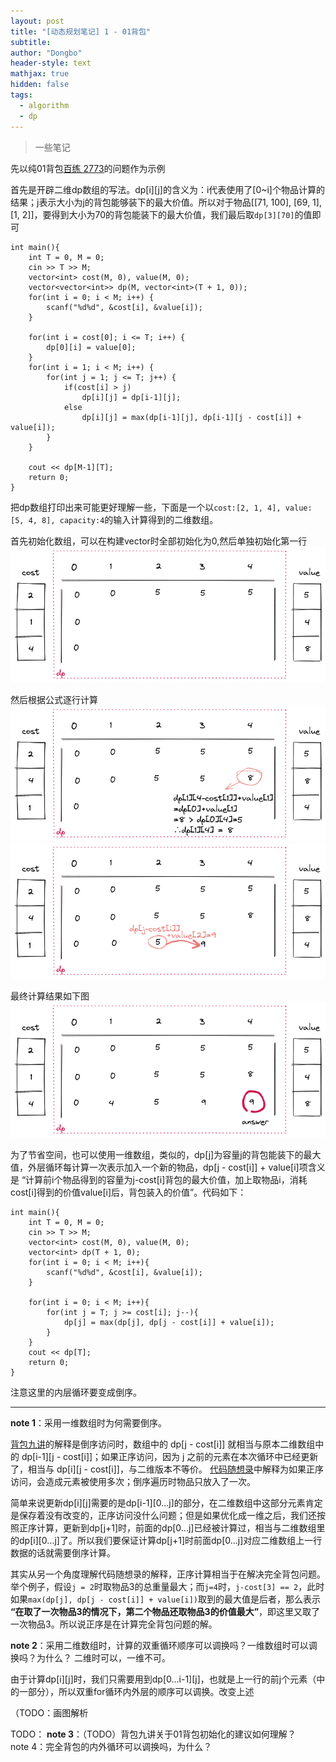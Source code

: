 ```yaml
---
layout: post
title: "[动态规划笔记] 1 - 01背包"
subtitle: 
author: "Dongbo"
header-style: text
mathjax: true
hidden: false
tags:
  - algorithm
  - dp
---
```


> 一些笔记

先以纯01背包[百练 2773](3)的问题作为示例

首先是开辟二维dp数组的写法。dp\[i]\[j]的含义为：i代表使用了\[0~i]个物品计算的结果；j表示大小为j的背包能够装下的最大价值。所以对于物品\[[71, 100], \[69, 1], \[1, 2]]，要得到大小为70的背包能装下的最大价值，我们最后取`dp[3][70]`的值即可

    int main(){
        int T = 0, M = 0;
        cin >> T >> M;
        vector<int> cost(M, 0), value(M, 0);
        vector<vector<int>> dp(M, vector<int>(T + 1, 0));
        for(int i = 0; i < M; i++) {
            scanf("%d%d", &cost[i], &value[i]);
        }

        for(int i = cost[0]; i <= T; i++) {
            dp[0][i] = value[0];
        }
        for(int i = 1; i < M; i++) {
            for(int j = 1; j <= T; j++) {
                if(cost[i] > j)
                    dp[i][j] = dp[i-1][j];
                else 
                    dp[i][j] = max(dp[i-1][j], dp[i-1][j - cost[i]] + value[i]);
            }
        }

        cout << dp[M-1][T];
        return 0;
    }
    
把dp数组打印出来可能更好理解一些，下面是一个以`cost:[2, 1, 4], value:[5, 4, 8], capacity:4`的输入计算得到的二维数组。

首先初始化数组，可以在构建vector时全部初始化为0,然后单独初始化第一行
![img-init](/img/in-post/post-01-knap/init.png)

然后根据公式逐行计算  
![img-cal-1](/img/in-post/post-01-knap/cal-1.png)
![img-cal-2](/img/in-post/post-01-knap/cal-2.png)

最终计算结果如下图  
![img-ans](/img/in-post/post-01-knap/print-vector.png)


为了节省空间，也可以使用一维数组，类似的，dp\[j]为容量j的背包能装下的最大值，外层循环每计算一次表示加入一个新的物品，dp\[j - cost\[i]] + value\[i]项含义是 “计算前i个物品得到的容量为j-cost\[i]背包的最大价值，加上取物品i，消耗cost\[i]得到的价值value\[i]后，背包装入的价值”。代码如下：

    int main(){
        int T = 0, M = 0;
        cin >> T >> M;
        vector<int> cost(M, 0), value(M, 0);
        vector<int> dp(T + 1, 0);
        for(int i = 0; i < M; i++){
            scanf("%d%d", &cost[i], &value[i]);
        }

        for(int i = 0; i < M; i++){
            for(int j = T; j >= cost[i]; j--){
                dp[j] = max(dp[j], dp[j - cost[i]] + value[i]);
            }
        }
        cout << dp[T];
        return 0;
    }

注意这里的内层循环要变成倒序。

--------------

**note 1**：采用一维数组时为何需要倒序。

  [背包九讲](1)的解释是倒序访问时，数组中的 dp[j - cost\[i]] 就相当与原本二维数组中的 dp\[i-1]\[j - cost\[i]]；如果正序访问，因为 j 之前的元素在本次循环中已经更新了，相当与 dp\[i]\[j - cost\[i]]，与二维版本不等价。
  [代码随想录](2)中解释为如果正序访问，会造成元素被使用多次；倒序遍历时物品只放入了一次。

  简单来说更新dp\[i]\[j]需要的是dp\[i-1]\[0...j]的部分，在二维数组中这部分元素肯定是保存着没有改变的，正序访问没什么问题；但是如果优化成一维之后，我们还按照正序计算，更新到dp\[j+1]时，前面的dp\[0...j]已经被计算过，相当与二维数组里的dp\[i]\[0...j]了。所以我们要保证计算dp\[j+1]时前面dp\[0...j]对应二维数组上一行数据的话就需要倒序计算。

  其实从另一个角度理解代码随想录的解释，正序计算相当于在解决完全背包问题。举个例子，假设`j = 2`时取物品3的总重量最大；而`j=4`时，`j-cost[3] == 2`，此时如果`max(dp[j], dp[j - cost[i]] + value[i])`取到的最大值是后者，那么表示 **“在取了一次物品3的情况下，第二个物品还取物品3的价值最大”**，即这里又取了一次物品3。所以说正序是在计算完全背包问题的解。

**note 2**：采用二维数组时，计算的双重循环顺序可以调换吗？一维数组时可以调换吗？为什么？
  二维时可以，一维不可。

  由于计算dp\[i]\[j]时，我们只需要用到dp\[0...i-1]\[j]，也就是上一行的前j个元素（中的一部分），所以双重for循环内外层的顺序可以调换。改变上述
  
  （TODO：画图解析


TODO： 
**note 3**：（TODO）背包九讲关于01背包初始化的建议如何理解？  
note 4：完全背包的内外循环可以调换吗，为什么？

[1]: https://raw.githubusercontent.com/tianyicui/pack/master/V2.pdf
[2]: https://programmercarl.com/%E8%83%8C%E5%8C%85%E7%90%86%E8%AE%BA%E5%9F%BA%E7%A1%8001%E8%83%8C%E5%8C%85-1.html

[3]: http://bailian.openjudge.cn/practice/2773/

